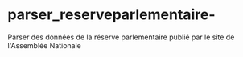 parser_reserveparlementaire-
============================

Parser des données de la réserve parlementaire publié par le site de l'Assemblée Nationale
